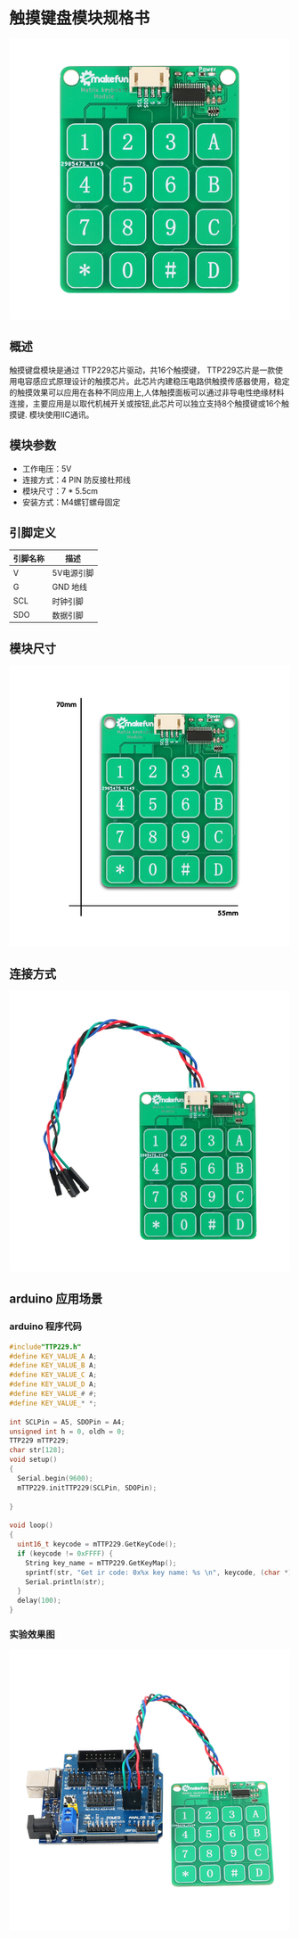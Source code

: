 # 触摸键盘模块规格书

![主图6](触摸键盘模块图片\主图6.jpg)

## 概述

触摸键盘模块是通过 TTP229芯片驱动，共16个触摸键， TTP229芯片是一款使用电容感应式原理设计的触摸芯片。此芯片内建稳压电路供触摸传感器使用，稳定的触摸效果可以应用在各种不同应用上,人体触摸面板可以通过非导电性绝缘材料连接，主要应用是以取代机械开关或按钮,此芯片可以独立支持8个触摸键或16个触摸键. 模块使用IIC通讯。

## 模块参数

* 工作电压：5V
* 连接方式：4 PIN 防反接杜邦线
* 模块尺寸：7 * 5.5cm
* 安装方式：M4螺钉螺母固定

## 引脚定义

| 引脚名称| 描述 |
|---- |----|
| V | 5V电源引脚 |
| G | GND 地线 |
| SCL | 时钟引脚 |
| SDO | 数据引脚 |

## 模块尺寸

![主图5](触摸键盘模块图片\主图5.jpg)

## 连接方式

![主图1](触摸键盘模块图片\主图1.jpg)


##  arduino 应用场景

### arduino  程序代码

```c++
#include"TTP229.h"
#define KEY_VALUE_A A;
#define KEY_VALUE_B A;
#define KEY_VALUE_C A;
#define KEY_VALUE_D A;
#define KEY_VALUE_# #;
#define KEY_VALUE_* *;

int SCLPin = A5, SDOPin = A4;
unsigned int h = 0, oldh = 0;
TTP229 mTTP229;
char str[128];
void setup()
{
  Serial.begin(9600);
  mTTP229.initTTP229(SCLPin, SDOPin);

}

void loop()
{
  uint16_t keycode = mTTP229.GetKeyCode();
  if (keycode != 0xFFFF) {
    String key_name = mTTP229.GetKeyMap();
    sprintf(str, "Get ir code: 0x%x key name: %s \n", keycode, (char *)key_name.c_str());
    Serial.println(str);
  }
  delay(100);
}
```

### 实验效果图

![主图2](触摸键盘模块图片\主图2.jpg)